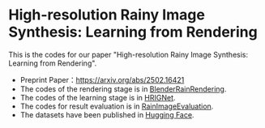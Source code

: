 # High-resolution Rainy Image Synthesis: Learning from Rendering

This is the codes for our paper "High-resolution Rainy Image Synthesis: Learning from Rendering".

* Preprint Paper：https://arxiv.org/abs/2502.16421
* The codes of the rendering stage is in [BlenderRainRendering](./BlenderRainRendering).
* The codes of the learning stage is in [HRIGNet](./HRIGNet).
* The codes for result evaluation is in [RainImageEvaluation](./RainImageEvaluation).
* The datasets have been published in [Hugging Face](https://huggingface.co/datasets/Ian824/High-Resolution-Rainy-Image).